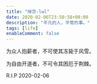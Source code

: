 ```yaml
---
title: "悼念-lwl"
date: 2020-02-06T23:50:58+08:00
description: "平凡的人，平常的事。"
tags: [life]
enableComment: false
---
```


为众人抱薪者，不可使其冻毙于风雪。

为自由开道者，不可令其困厄于荆棘。

R.I.P 2020-02-06